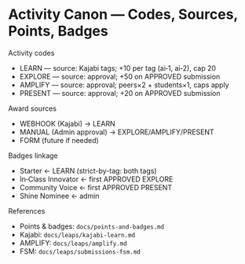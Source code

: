 # Activity Canon — Codes, Sources, Points, Badges

Activity codes

- LEARN — source: Kajabi tags; +10 per tag (ai‑1, ai‑2), cap 20
- EXPLORE — source: approval; +50 on APPROVED submission
- AMPLIFY — source: approval; peers×2 + students×1, caps apply
- PRESENT — source: approval; +20 on APPROVED submission

Award sources

- WEBHOOK (Kajabi) → LEARN
- MANUAL (Admin approval) → EXPLORE/AMPLIFY/PRESENT
- FORM (future if needed)

Badges linkage

- Starter ← LEARN (strict-by-tag: both tags)
- In‑Class Innovator ← first APPROVED EXPLORE
- Community Voice ← first APPROVED PRESENT
- Shine Nominee ← admin

References

- Points & badges: `docs/points-and-badges.md`
- Kajabi: `docs/leaps/kajabi-learn.md`
- AMPLIFY: `docs/leaps/amplify.md`
- FSM: `docs/leaps/submissions-fsm.md`

